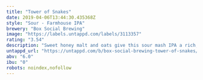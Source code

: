 ```yaml
---
title: "Tower of Snakes"
date: 2019-04-06T13:44:30.435368Z
style: "Sour - Farmhouse IPA"
brewery: "Box Social Brewing"
image: "https://labels.untappd.com/labels/3113357"
rating: "3.54"
description: "Sweet honey malt and oats give this sour mash IPA a rich, creamy body, balanced by floral and citrus tartness from the mash before tropical and orange hop notes round off the flavour. Aromas of marmalade, acacia honey and biscuits with a lightly tart, yet juicy finish."
untappd_url: "https://untappd.com/b/box-social-brewing-tower-of-snakes/3113357"
abv: "6.0"
ibu: "0"
robots: noindex,nofollow
---
```

